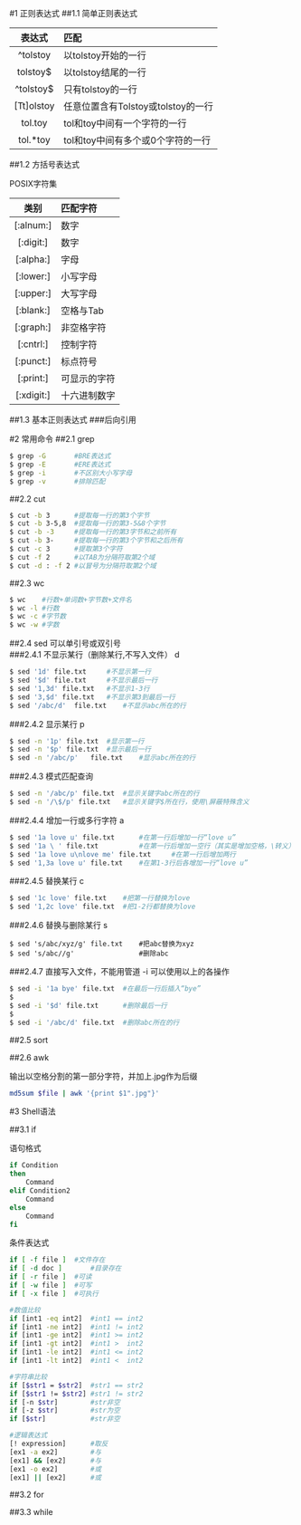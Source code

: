 #1 正则表达式
##1.1 简单正则表达式

表达式 | 匹配
|:---:|:---|
^tolstoy | 以tolstoy开始的一行
tolstoy$ | 以tolstoy结尾的一行
^tolstoy$ | 只有tolstoy的一行
[Tt]olstoy | 任意位置含有Tolstoy或tolstoy的一行
tol.toy | tol和toy中间有一个字符的一行
tol.*toy | tol和toy中间有多个或0个字符的一行

##1.2 方括号表达式

POSIX字符集  

类别 | 匹配字符
|:---:|:---|
[:alnum:] | 数字
[:digit:] | 数字
[:alpha:] | 字母
[:lower:] | 小写字母
[:upper:] | 大写字母
[:blank:] | 空格与Tab
[:graph:] | 非空格字符
[:cntrl:] | 控制字符
[:punct:] | 标点符号
[:print:] | 可显示的字符
[:xdigit:] | 十六进制数字

##1.3 基本正则表达式
###后向引用



#2 常用命令
##2.1 grep

```sh
$ grep -G		#BRE表达式  
$ grep -E		#ERE表达式  
$ grep -i		#不区别大小写字母  
$ grep -v		#排除匹配
```

##2.2 cut

```sh
$ cut -b 3		#提取每一行的第3个字节
$ cut -b 3-5,8	#提取每一行的第3-5&8个字节
$ cut -b -3		#提取每一行的第3字节和之前所有
$ cut -b 3-		#提取每一行的第3个字节和之后所有
$ cut -c 3		#提取第3个字符
$ cut -f 2		#以TAB为分隔符取第2个域
$ cut -d : -f 2	#以冒号为分隔符取第2个域
```

##2.3 wc

```sh
$ wc	#行数+单词数+字节数+文件名 
$ wc -l	#行数
$ wc -c	#字节数
$ wc -w	#字数
```

##2.4 sed
可以单引号或双引号  
###2.4.1 不显示某行（删除某行,不写入文件） d

```sh
$ sed '1d' file.txt		#不显示第一行
$ sed '$d' file.txt		#不显示最后一行
$ sed '1,3d' file.txt	#不显示1-3行
$ sed '3,$d' file.txt	#不显示第3到最后一行
$ sed '/abc/d'	file.txt	#不显示abc所在的行
```

###2.4.2 显示某行 p

```sh
$ sed -n '1p' file.txt	#显示第一行
$ sed -n '$p' file.txt	#显示最后一行
$ sed -n '/abc/p'	file.txt	#显示abc所在的行
```

###2.4.3 模式匹配查询

```sh
$ sed -n '/abc/p' file.txt	#显示关键字abc所在的行
$ sed -n '/\$/p' file.txt	#显示关键字$所在行，使用\屏蔽特殊含义 
```

###2.4.4 增加一行或多行字符 a

```sh
$ sed '1a love u' file.txt		#在第一行后增加一行“love u”
$ sed '1a \ ' file.txt			#在第一行后增加一空行（其实是增加空格，\转义）
$ sed '1a love u\nlove me' file.txt		#在第一行后增加两行
$ sed '1,3a love u' file.txt	#在第1-3行后各增加一行“love u”

```

###2.4.5 替换某行 c

```sh
$ sed '1c love' file.txt	#把第一行替换为love
$ sed '1,2c love' file.txt	#把1-2行都替换为love

```

###2.4.6 替换与删除某行 s

```
$ sed 's/abc/xyz/g' file.txt	#把abc替换为xyz
$ sed 's/abc//g'				#删除abc

```

###2.4.7 直接写入文件，不能用管道 -i
可以使用以上的各操作  

```sh
$ sed -i '1a bye' file.txt	#在最后一行后插入“bye”
$
$ sed -i '$d' file.txt		#删除最后一行
$
$ sed -i '/abc/d' file.txt	#删除abc所在的行
```

##2.5 sort

##2.6 awk

输出以空格分割的第一部分字符，并加上.jpg作为后缀

```sh
md5sum $file | awk '{print $1".jpg"}'
```

#3 Shell语法

##3.1 if

语句格式  

```sh
if Condition
then
	Command
elif Condition2
	Command
else
	Command
fi
```

条件表达式  

```sh
if [ -f file ]	#文件存在
if [ -d doc ]		#目录存在
if [ -r file ]	#可读
if [ -w file ]	#可写
if [ -x file ]	#可执行

#数值比较
if [int1 -eq int2]	#int1 == int2
if [int1 -ne int2]	#int1 != int2
if [int1 -ge int2]	#int1 >= int2
if [int1 -gt int2]	#int1 >  int2
if [int1 -le int2]	#int1 <= int2
if [int1 -lt int2]	#int1 <  int2

#字符串比较
if [$str1 = $str2]	#str1 == str2
if [$str1 != $str2]	#str1 != str2
if [-n $str]		#str非空
if [-z $str]		#str为空
if [$str]			#str非空

#逻辑表达式
[! expression]		#取反
[ex1 -a ex2]		#与
[ex1] && [ex2]		#与
[ex1 -o ex2]		#或
[ex1] || [ex2] 		#或
```


##3.2 for

##3.3 while